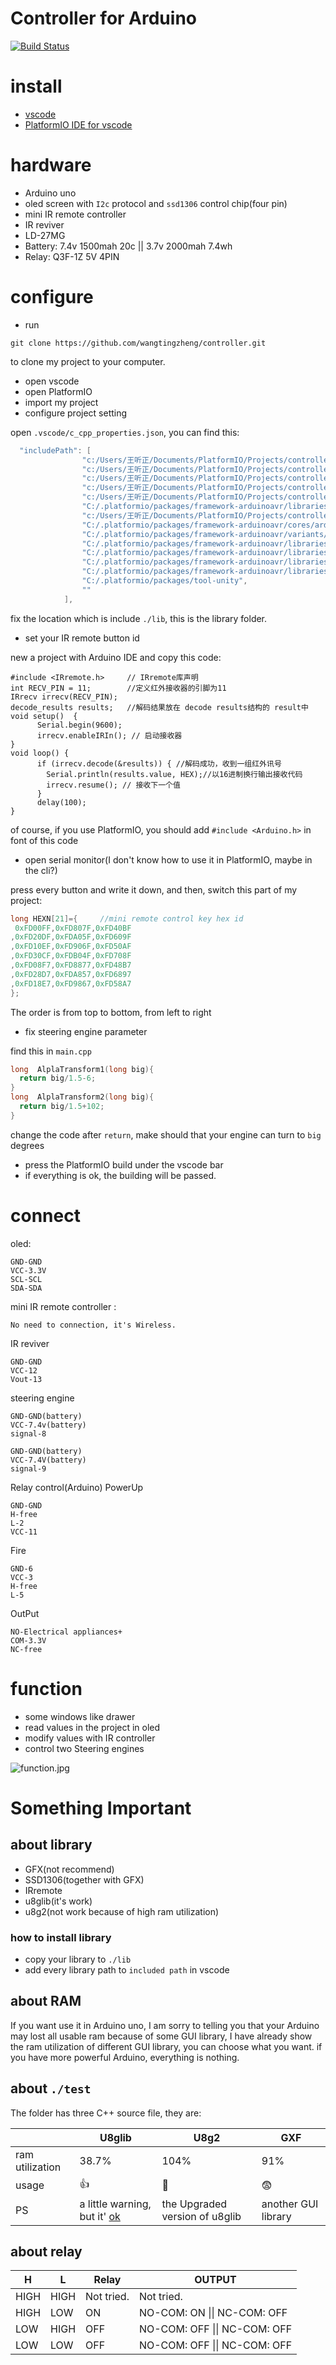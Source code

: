 # Controller for Arduino
[![Build Status](https://travis-ci.com/WangTingZheng/Controller.svg?branch=master)](https://travis-ci.com/WangTingZheng/Controller)
# install
- [vscode](https://code.visualstudio.com/)
- [PlatformIO IDE for vscode](https://marketplace.visualstudio.com/items?itemName=platformio.platformio-ide)
# hardware
- Arduino uno
- oled screen with `I2c` protocol and `ssd1306` control chip(four pin)
- mini IR remote controller 
- IR reviver
- LD-27MG
- Battery: 7.4v 1500mah 20c || 3.7v 2000mah 7.4wh
- Relay:  Q3F-1Z  5V  4PIN
# configure
- run 
```git
git clone https://github.com/wangtingzheng/controller.git
```
to clone my project to your computer.

- open vscode 
- open PlatformIO 
- import my project
- configure project setting

open `.vscode/c_cpp_properties.json`, you can find this:
```c
  "includePath": [
                "c:/Users/王听正/Documents/PlatformIO/Projects/controller/include",
                "c:/Users/王听正/Documents/PlatformIO/Projects/controller/src",
                "c:/Users/王听正/Documents/PlatformIO/Projects/controller/lib/Arduino-IRremote-master",
                "c:/Users/王听正/Documents/PlatformIO/Projects/controller/lib/Adafruit_SSD1306",
                "c:/Users/王听正/Documents/PlatformIO/Projects/controller/lib/U8g2",
                "C:/.platformio/packages/framework-arduinoavr/libraries/__cores__/arduino/Wire/src",
                "c:/Users/王听正/Documents/PlatformIO/Projects/controller/lib/Adafruit_GFX",
                "C:/.platformio/packages/framework-arduinoavr/cores/arduino",
                "C:/.platformio/packages/framework-arduinoavr/variants/standard",
                "C:/.platformio/packages/framework-arduinoavr/libraries/__cores__/arduino/EEPROM/src",
                "C:/.platformio/packages/framework-arduinoavr/libraries/__cores__/arduino/HID/src",
                "C:/.platformio/packages/framework-arduinoavr/libraries/__cores__/arduino/SPI/src",
                "C:/.platformio/packages/framework-arduinoavr/libraries/__cores__/arduino/SoftwareSerial/src",
                "C:/.platformio/packages/tool-unity",
                ""
            ],
```
fix the location which is include `./lib`, this is the library folder.
- set your IR remote button id  

new a project with Arduino IDE and copy this code:
```arduino
#include <IRremote.h>     // IRremote库声明  
int RECV_PIN = 11;        //定义红外接收器的引脚为11  
IRrecv irrecv(RECV_PIN);   
decode_results results;   //解码结果放在 decode results结构的 result中
void setup()  {  
      Serial.begin(9600);  
      irrecv.enableIRIn(); // 启动接收器  
}  
void loop() {  
	  if (irrecv.decode(&results)) { //解码成功，收到一组红外讯号   
	    Serial.println(results.value, HEX);//以16进制换行输出接收代码  
	    irrecv.resume(); // 接收下一个值  
	  }  
	  delay(100);  
}  
```
of course, if you use PlatformIO, you should add `#include <Arduino.h>` in font of this code  
- open serial monitor(I don't know how to use it in PlatformIO, maybe in the cli?)

press every button and write it down, and then, switch this part of my project:
``` c
long HEXN[21]={     //mini remote control key hex id
 0xFD00FF,0xFD807F,0xFD40BF
,0xFD20DF,0xFDA05F,0xFD609F
,0xFD10EF,0xFD906F,0xFD50AF
,0xFD30CF,0xFDB04F,0xFD708F
,0xFD08F7,0xFD8877,0xFD48B7
,0xFD28D7,0xFDA857,0xFD6897
,0xFD18E7,0xFD9867,0xFD58A7
}; 
```
The order is from  top to bottom, from left to right
- fix steering engine parameter

find this in `main.cpp`
```c
long  AlplaTransform1(long big){
  return big/1.5-6;
}
long  AlplaTransform2(long big){
  return big/1.5+102;
}
```
change the code after `return`, make should that your engine can turn to `big` degrees
- press the PlatformIO build under the vscode bar
- if everything is ok, the building will be passed.


# connect
oled:
```
GND-GND
VCC-3.3V
SCL-SCL
SDA-SDA
```
mini IR remote controller :
```
No need to connection, it's Wireless.
```
IR reviver
```
GND-GND
VCC-12
Vout-13
```
steering engine
```
GND-GND(battery)
VCC-7.4v(battery)
signal-8
```

```
GND-GND(battery)
VCC-7.4V(battery)
signal-9
```
Relay
control(Arduino) 
PowerUp
```
GND-GND
H-free
L-2
VCC-11
```
Fire
```
GND-6
VCC-3
H-free
L-5
```
OutPut
```
NO-Electrical appliances+
COM-3.3V
NC-free
```
# function
- some windows like drawer 
- read values in the project in oled
- modify values with IR controller
- control two Steering engines

![function.jpg](https://s2.ax1x.com/2019/08/08/e7BD6P.png)
# Something Important
## about library
- GFX(not recommend)
- SSD1306(together with GFX)
- IRremote
- u8glib(it's work)
- u8g2(not work because of high ram utilization)
### how to install library
- copy your library to `./lib`
- add every library path to `included path` in vscode

## about RAM
If you want use it in Arduino uno, I am sorry to telling you that your Arduino may lost all usable ram because of some GUI library, I have already show the ram utilization of different GUI library, you can choose what you want. if you have more powerful Arduino, everything is nothing.

## about `./test`
The folder has three C++ source file, they are:

|                 | U8glib                                                       | U8g2                            | GXF                 |
| --------------- | ------------------------------------------------------------ | ------------------------------- | ------------------- |
| ram utilization | 38.7%                                                        | 104%                            | 91%                 |
| usage           | :+1:                                                         | :no_entry_sign:                 | :fearful:           |
| PS              | a little warning, but it' [ok](https://github.com/olikraus/u8glib/issues/366) | the  Upgraded version of u8glib | another GUI library |

## about relay

| H    | L    | Relay      | OUTPUT                       |
| ---- | ---- | ---------- | ---------------------------- |
| HIGH | HIGH | Not tried. | Not tried.                   |
| HIGH | LOW  | ON         | NO-COM: ON  \|\| NC-COM: OFF |
| LOW  | HIGH | OFF        | NO-COM: OFF \|\| NC-COM: OFF |
| LOW  | LOW  | OFF        | NO-COM: OFF \|\| NC-COM: OFF |

